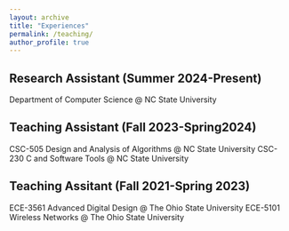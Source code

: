 ```yaml
---
layout: archive
title: "Experiences"
permalink: /teaching/
author_profile: true
---
```


## Research Assistant (Summer 2024-Present)
Department of Computer Science @ NC State University

## Teaching Assistant (Fall 2023-Spring2024)
CSC-505 Design and Analysis of Algorithms @ NC State University
CSC-230 C and Software Tools @ NC State University

## Teaching Assitant (Fall 2021-Spring 2023)
ECE-3561 Advanced Digital Design @ The Ohio State University
ECE-5101 Wireless Networks @ The Ohio State University